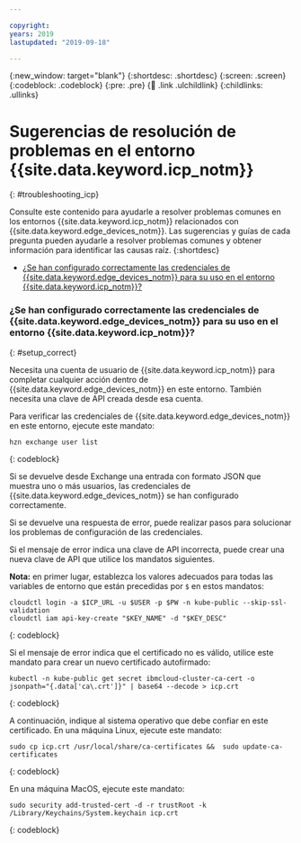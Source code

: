 ```yaml
---

copyright:
years: 2019
lastupdated: "2019-09-18"

---
```


{:new_window: target="blank"}
{:shortdesc: .shortdesc}
{:screen: .screen}
{:codeblock: .codeblock}
{:pre: .pre}
{:child: .link .ulchildlink}
{:childlinks: .ullinks}

# Sugerencias de resolución de problemas en el entorno {{site.data.keyword.icp_notm}}
{: #troubleshooting_icp}

Consulte este contenido para ayudarle a resolver problemas comunes en los entornos {{site.data.keyword.icp_notm}} relacionados con {{site.data.keyword.edge_devices_notm}}. Las sugerencias y guías de cada pregunta pueden ayudarle a resolver problemas comunes y obtener información para identificar las causas raíz.
{:shortdesc}

   * [¿Se han configurado correctamente las credenciales de {{site.data.keyword.edge_devices_notm}} para su uso en el entorno {{site.data.keyword.icp_notm}}?](#setup_correct)

### ¿Se han configurado correctamente las credenciales de {{site.data.keyword.edge_devices_notm}} para su uso en el entorno {{site.data.keyword.icp_notm}}?
{: #setup_correct}

Necesita una cuenta de usuario de {{site.data.keyword.icp_notm}} para completar cualquier acción dentro de {{site.data.keyword.edge_devices_notm}} en este entorno. También necesita una clave de API creada desde esa cuenta.

Para verificar las credenciales de {{site.data.keyword.edge_devices_notm}} en este entorno, ejecute este mandato:

   ```
   hzn exchange user list
   ```
   {: codeblock}

Si se devuelve desde Exchange una entrada con formato JSON que muestra uno o más usuarios, las credenciales de {{site.data.keyword.edge_devices_notm}} se han configurado correctamente.

Si se devuelve una respuesta de error, puede realizar pasos para solucionar los problemas de configuración de las credenciales.

Si el mensaje de error indica una clave de API incorrecta, puede crear una nueva clave de API que utilice los mandatos siguientes.

**Nota:** en primer lugar, establezca los valores adecuados para todas las variables de entorno que están precedidas por `$` en estos mandatos:

   ```
   cloudctl login -a $ICP_URL -u $USER -p $PW -n kube-public --skip-ssl-validation
   cloudctl iam api-key-create "$KEY_NAME" -d "$KEY_DESC"
   ```
   {: codeblock}

Si el mensaje de error indica que el certificado no es válido, utilice este mandato para crear un nuevo certificado autofirmado:

   ```
   kubectl -n kube-public get secret ibmcloud-cluster-ca-cert -o jsonpath="{.data['ca\.crt']}" | base64 --decode > icp.crt
   ```
   {: codeblock}

A continuación, indique al sistema operativo que debe confiar en este certificado. En una máquina Linux, ejecute este mandato:

   ```
   sudo cp icp.crt /usr/local/share/ca-certificates &&  sudo update-ca-certificates
   ````
   {: codeblock}

En una máquina MacOS, ejecute este mandato:

   ```
   sudo security add-trusted-cert -d -r trustRoot -k /Library/Keychains/System.keychain icp.crt
   ```
   {: codeblock}

